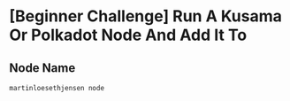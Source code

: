 # [Beginner Challenge] Run A Kusama Or Polkadot Node And Add It To 

## Node Name

`martinloesethjensen node`
